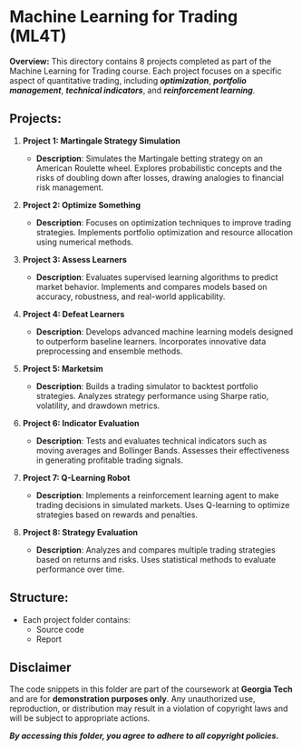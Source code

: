 # Machine Learning for Trading (ML4T)

**Overview:**
This directory contains 8 projects completed as part of the Machine Learning for Trading course. Each project focuses on a specific aspect of quantitative trading, including ***optimization***, ***portfolio management***, ***technical indicators***, and ***reinforcement learning***.

## Projects:

1. **Project 1: Martingale Strategy Simulation**
   - **Description**: Simulates the Martingale betting strategy on an American Roulette wheel. Explores probabilistic concepts and the risks of doubling down after losses, drawing analogies to financial risk management.


2. **Project 2: Optimize Something**
   - **Description**: Focuses on optimization techniques to improve trading strategies. Implements portfolio optimization and resource allocation using numerical methods.

3. **Project 3: Assess Learners**
   - **Description**: Evaluates supervised learning algorithms to predict market behavior. Implements and compares models based on accuracy, robustness, and real-world applicability.

4. **Project 4: Defeat Learners**
   - **Description**: Develops advanced machine learning models designed to outperform baseline learners. Incorporates innovative data preprocessing and ensemble methods.

5. **Project 5: Marketsim**
   - **Description**: Builds a trading simulator to backtest portfolio strategies. Analyzes strategy performance using Sharpe ratio, volatility, and drawdown metrics.

6. **Project 6: Indicator Evaluation**
   - **Description**: Tests and evaluates technical indicators such as moving averages and Bollinger Bands. Assesses their effectiveness in generating profitable trading signals.

7. **Project 7: Q-Learning Robot**
   - **Description**: Implements a reinforcement learning agent to make trading decisions in simulated markets. Uses Q-learning to optimize strategies based on rewards and penalties.

8. **Project 8: Strategy Evaluation**
   - **Description**: Analyzes and compares multiple trading strategies based on returns and risks. Uses statistical methods to evaluate performance over time.
  
## Structure:
- Each project folder contains:
  - Source code
  - Report

## Disclaimer
The code snippets in this folder are part of the coursework at **Georgia Tech** and are for **demonstration purposes only**. 
Any unauthorized use, reproduction, or distribution may result in a violation of copyright laws and will be subject to appropriate actions.

_**By accessing this folder, you agree to adhere to all copyright policies.**_

